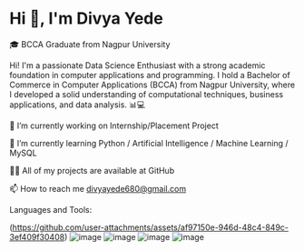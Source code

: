 # Hi 👋, I'm Divya Yede

🎓 BCCA Graduate from Nagpur University

Hi! I'm a passionate Data Science Enthusiast with a strong academic foundation in computer applications and programming. I hold a Bachelor of Commerce in Computer Applications (BCCA) from Nagpur University, where I developed a solid understanding of computational techniques, business applications, and data analysis. 📊💻


🔭 I’m currently working on Internship/Placement Project                        

🌱 I’m currently learning Python / Artificial Intelligence / Machine Learning / MySQL

👨‍💻 All of my projects are available at GitHub

📫 How to reach me divyayede680@gmail.com

Languages and Tools:

(https://github.com/user-attachments/assets/af97150e-946d-48c4-849c-3ef409f30408) ![image](https://github.com/user-attachments/assets/53c79bc4-72d1-4427-a74a-618a0ba9fbb4) ![image](https://github.com/user-attachments/assets/5024d9f4-afe1-41cd-96ba-c135f63ab1e5) ![image](https://github.com/user-attachments/assets/5e96d1cf-3453-4ac0-9f66-3550e2599942) ![image](https://github.com/user-attachments/assets/f278ce06-f29c-44a5-a330-33cfec0b2a1a) 




















